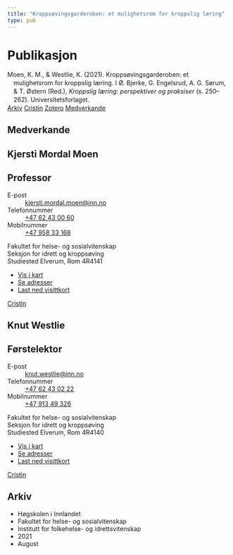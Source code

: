 ```yaml
---
title: "Kroppsøvingsgarderoben: et mulighetsrom for kroppslig læring"
type: pub
---
```

<h1>Publikasjon</h1>
<article id="csl-bib-container-EUV6F84U" class="csl-bib-container">
  <div class="csl-bib-body" style="line-height: 1.35; padding-left: 1em; text-indent:-1em;">
  <div class="csl-entry">Moen, K. M., &amp; Westlie, K. (2021). Kropps&#xF8;vingsgarderoben: et mulighetsrom for kroppslig l&#xE6;ring. I &#xD8;. Bjerke, G. Engelsrud, A. G. S&#xF8;rum, &amp; T. &#xD8;stern (Red.), <i>Kroppslig l&#xE6;ring: perspektiver og praksiser</i> (s. 250&#x2013;262). Universitetsforlaget.</div>
</div>
  <div class="csl-bib-buttons">
    <a href="#taxonomy-article-EUV6F84U" class="csl-bib-button">Arkiv</a>
    <a href="https://app.cristin.no/results/show.jsf?id=1929169" alt="Cristin URL" class="csl-bib-button">Cristin</a>
    <a href="http://zotero.org/groups/5022929/items/EUV6F84U" alt="Zotero URL" class="csl-bib-button">Zotero</a>
    <a href="#contributors-article-EUV6F84U" class="csl-bib-button">Medverkande</a>
  </div>
  <div id="csl-bib-meta-container-EUV6F84U"></div>
</article>
<div id="csl-bib-meta-EUV6F84U" class="csl-bib-meta">
  <article id="contributors-article-EUV6F84U" class="contributors-article">
    <h1>Medverkande</h1>
    <div class="personas">
<div class="vrtx-hinn-person-card">
<div class="photo">
<i class="lar la-user-circle missing-person"></i>
</div>
<div class="info">
<hgroup><h1>Kjersti Mordal Moen</h1>
<h2>Professor</h2>
</hgroup><dl>
<dt>E-post</dt>
<dd>
<a href="mailto:kjersti.mordal.moen@inn.no">kjersti.mordal.moen@inn.no</a>
</dd>
<dt>Telefonnummer</dt>
<dd><a href="tel:+4762430060">
+47 62 43 00 60
</a></dd>
<dt>Mobilnummer</dt>
<dd><a href="tel:+4795833168">
+47 958 33 168
</a></dd>
</dl>
<p>
Fakultet for helse- og sosialvitenskap<br>
Seksjon for idrett og kroppsøving<br>
Studiested Elverum,
Rom 4R4141
</p>
<ul class="vrtx-hinn-links">
<li><a href="https://www.google.com/maps?q=60.88156,11.53723">Vis i kart</a></li>
<li><a href="https://www.inn.no/finn-en-ansatt/kjersti-mordal-moen.html#vrtx-hinn-addresses">Se adresser</a></li>
<li><a href="https://www.inn.no/finn-en-ansatt/kjersti-mordal-moen.html?vrtx=vcf">Last ned visittkort</a></li>
</ul>
</div>
</div>
<a href="https://app.cristin.no/persons/show.jsf?id=53554" alt="Cristin URL" class="personas-cristin">Cristin</a>
</div> <div class="personas">
<div class="vrtx-hinn-person-card">
<div class="photo">
<i class="lar la-user-circle missing-person"></i>
</div>
<div class="info">
<hgroup><h1>Knut Westlie</h1>
<h2>Førstelektor</h2>
</hgroup><dl>
<dt>E-post</dt>
<dd>
<a href="mailto:knut.westlie@inn.no">knut.westlie@inn.no</a>
</dd>
<dt>Telefonnummer</dt>
<dd><a href="tel:+4762430222">
+47 62 43 02 22
</a></dd>
<dt>Mobilnummer</dt>
<dd><a href="tel:+4791349326">
+47 913 49 326
</a></dd>
</dl>
<p>
Fakultet for helse- og sosialvitenskap<br>
Seksjon for idrett og kroppsøving<br>
Studiested Elverum,
Rom 4R4140
</p>
<ul class="vrtx-hinn-links">
<li><a href="https://www.google.com/maps?q=60.88156,11.53723">Vis i kart</a></li>
<li><a href="https://www.inn.no/finn-en-ansatt/knut-westlie.html#vrtx-hinn-addresses">Se adresser</a></li>
<li><a href="https://www.inn.no/finn-en-ansatt/knut-westlie.html?vrtx=vcf">Last ned visittkort</a></li>
</ul>
</div>
</div>
<a href="https://app.cristin.no/persons/show.jsf?id=620342" alt="Cristin URL" class="personas-cristin">Cristin</a>
</div>
  </article>
  <article id="taxonomy-article-EUV6F84U" class="taxonomy-article">
    <h1>Arkiv</h1>
    <ul>
      <li>Høgskolen i Innlandet</li>
      <li>Fakultet for helse- og sosialvitenskap</li>
      <li>Institutt for folkehelse- og idrettsvitenskap</li>
      <li>2021</li>
      <li>August</li>
    </ul>
  </article>
</div>
